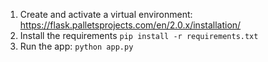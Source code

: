 1. Create and activate a virtual environment: https://flask.palletsprojects.com/en/2.0.x/installation/ 
2. Install the requirements `pip install -r requirements.txt`
3. Run the app: `python app.py`